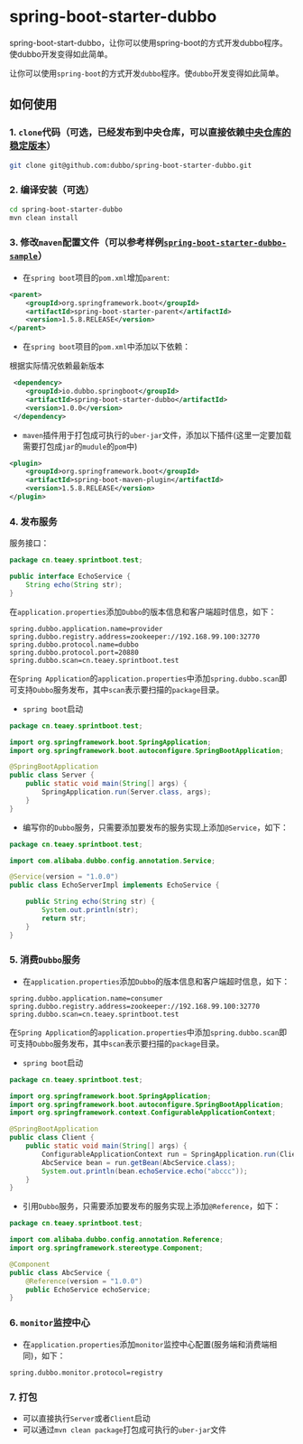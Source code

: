 # spring-boot-starter-dubbo


spring-boot-start-dubbo，让你可以使用spring-boot的方式开发dubbo程序。使dubbo开发变得如此简单。

让你可以使用`spring-boot`的方式开发`dubbo`程序。使`dubbo`开发变得如此简单。

## 如何使用

### 1. `clone`代码（可选，已经发布到中央仓库，可以直接依赖[中央仓库的稳定版本](http://search.maven.org/#search%7Cgav%7C1%7Cg%3A%22io.dubbo.springboot%22%20AND%20a%3A%22spring-boot-starter-dubbo%22)）

```sh
git clone git@github.com:dubbo/spring-boot-starter-dubbo.git
```

### 2. 编译安装（可选）

```sh
cd spring-boot-starter-dubbo
mvn clean install
```

### 3. 修改`maven`配置文件（可以参考样例[`spring-boot-starter-dubbo-sample`](https://github.com/teaey/spring-boot-starter-dubbo-sample)）

* 在`spring boot`项目的`pom.xml`增加`parent`:

```xml
<parent>
    <groupId>org.springframework.boot</groupId>
    <artifactId>spring-boot-starter-parent</artifactId>
    <version>1.5.8.RELEASE</version>
</parent>
 ```

* 在`spring boot`项目的`pom.xml`中添加以下依赖：

根据实际情况依赖最新版本

```xml
 <dependency>
    <groupId>io.dubbo.springboot</groupId>
    <artifactId>spring-boot-starter-dubbo</artifactId>
    <version>1.0.0</version>
 </dependency>
 ```

* `maven`插件用于打包成可执行的`uber-jar`文件，添加以下插件(这里一定要加载需要打包成`jar`的`mudule`的`pom`中)

```xml
<plugin>
    <groupId>org.springframework.boot</groupId>
    <artifactId>spring-boot-maven-plugin</artifactId>
    <version>1.5.8.RELEASE</version>
</plugin>
```

### 4. 发布服务

服务接口：

```java
package cn.teaey.sprintboot.test;

public interface EchoService {
    String echo(String str);
}

```


在`application.properties`添加`Dubbo`的版本信息和客户端超时信息，如下：

```properties
spring.dubbo.application.name=provider
spring.dubbo.registry.address=zookeeper://192.168.99.100:32770
spring.dubbo.protocol.name=dubbo
spring.dubbo.protocol.port=20880
spring.dubbo.scan=cn.teaey.sprintboot.test
```


在`Spring Application`的`application.properties`中添加`spring.dubbo.scan`即可支持`Dubbo`服务发布，其中`scan`表示要扫描的`package`目录。

* `spring boot`启动

```java
package cn.teaey.sprintboot.test;

import org.springframework.boot.SpringApplication;
import org.springframework.boot.autoconfigure.SpringBootApplication;

@SpringBootApplication
public class Server {
    public static void main(String[] args) {
        SpringApplication.run(Server.class, args);
    }
}

```

* 编写你的`Dubbo`服务，只需要添加要发布的服务实现上添加`@Service`，如下：

```java
package cn.teaey.sprintboot.test;

import com.alibaba.dubbo.config.annotation.Service;

@Service(version = "1.0.0")
public class EchoServerImpl implements EchoService {

    public String echo(String str) {
        System.out.println(str);
        return str;
    }
}

```

### 5. 消费`Dubbo`服务

* 在`application.properties`添加`Dubbo`的版本信息和客户端超时信息，如下：

```properties
spring.dubbo.application.name=consumer
spring.dubbo.registry.address=zookeeper://192.168.99.100:32770
spring.dubbo.scan=cn.teaey.sprintboot.test
```

在`Spring Application`的`application.properties`中添加`spring.dubbo.scan`即可支持`Dubbo`服务发布，其中`scan`表示要扫描的`package`目录。

* `spring boot`启动

```java
package cn.teaey.sprintboot.test;

import org.springframework.boot.SpringApplication;
import org.springframework.boot.autoconfigure.SpringBootApplication;
import org.springframework.context.ConfigurableApplicationContext;

@SpringBootApplication
public class Client {
    public static void main(String[] args) {
        ConfigurableApplicationContext run = SpringApplication.run(Client.class, args);
        AbcService bean = run.getBean(AbcService.class);
        System.out.println(bean.echoService.echo("abccc"));
    }
}

```

* 引用`Dubbo`服务，只需要添加要发布的服务实现上添加`@Reference`，如下：

```java
package cn.teaey.sprintboot.test;

import com.alibaba.dubbo.config.annotation.Reference;
import org.springframework.stereotype.Component;

@Component
public class AbcService {
    @Reference(version = "1.0.0")
    public EchoService echoService;
}
```

### 6. `monitor`监控中心
* 在`application.properties`添加`monitor`监控中心配置(服务端和消费端相同)，如下：

```properties
spring.dubbo.monitor.protocol=registry
```

### 7. 打包

- 可以直接执行`Server`或者`Client`启动
- 可以通过`mvn clean package`打包成可执行的`uber-jar`文件
